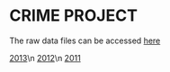 CRIME PROJECT
=============

The raw data files can be accessed [here](https://www.fbi.gov/about-us/cjis/ucr/nibrs/2014/tables/main "Title")

[2013](https://www.fbi.gov/about-us/cjis/ucr/nibrs/2013/data-tables)\n
[2012](https://www.fbi.gov/about-us/cjis/ucr/nibrs/2012/data-tables)\n
[2011](https://www.fbi.gov/about-us/cjis/ucr/nibrs/2011/data-tables)